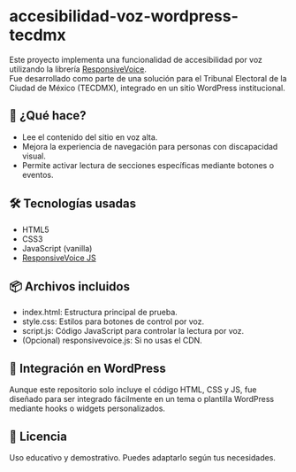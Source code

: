 # accesibilidad-voz-wordpress-tecdmx
Este proyecto implementa una funcionalidad de accesibilidad por voz utilizando la librería [ResponsiveVoice](https://responsivevoice.org/).  
Fue desarrollado como parte de una solución para el Tribunal Electoral de la Ciudad de México (TECDMX), integrado en un sitio WordPress institucional.

## 🚀 ¿Qué hace?

- Lee el contenido del sitio en voz alta.
- Mejora la experiencia de navegación para personas con discapacidad visual.
- Permite activar lectura de secciones específicas mediante botones o eventos.

## 🛠️ Tecnologías usadas

- HTML5
- CSS3
- JavaScript (vanilla)
- [ResponsiveVoice JS](https://responsivevoice.org/)

## 📦 Archivos incluidos

- index.html: Estructura principal de prueba.
- style.css: Estilos para botones de control por voz.
- script.js: Código JavaScript para controlar la lectura por voz.
- (Opcional) responsivevoice.js: Si no usas el CDN.

## 🔗 Integración en WordPress

Aunque este repositorio solo incluye el código HTML, CSS y JS, fue diseñado para ser integrado fácilmente en un tema o plantilla WordPress mediante hooks o widgets personalizados.

## 📄 Licencia

Uso educativo y demostrativo. Puedes adaptarlo según tus necesidades. 
